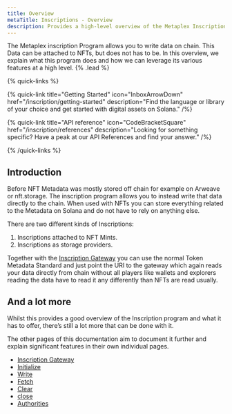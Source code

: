 ```yaml
---
title: Overview
metaTitle: Inscriptions - Overview
description: Provides a high-level overview of the Metaplex Inscriptions standard.
---
```

The Metaplex inscription Program allows you to write data on chain. This Data can be attached to NFTs, but does not has to be. In this overview, we explain what this program does and how we can leverage its various features at a high level. {% .lead %}

{% quick-links %}

{% quick-link title="Getting Started" icon="InboxArrowDown" href="/inscription/getting-started" description="Find the language or library of your choice and get started with digital assets on Solana." /%}

{% quick-link title="API reference" icon="CodeBracketSquare" href="/inscription/references" description="Looking for something specific? Have a peak at our API References and find your answer." /%}

{% /quick-links %}

## Introduction

Before NFT Metadata was mostly stored off chain for example on Arweave or nft.storage. The inscription program allows you to instead write that data directly to the chain. When used with NFTs you can store everything related to the Metadata on Solana and do not have to rely on anything else.

There are two different kinds of Inscriptions:
1. Inscriptions attached to NFT Mints.
2. Inscriptions as storage providers.

Together with the [Inscription Gateway](https://github.com/metaplex-foundation/inscription-gateway) you can use the normal Token Metadata Standard and just point the URI to the gateway which again reads your data directly from chain without all players like wallets and explorers reading the data have to read it any differently than NFTs are read usually.   



## And a lot more

Whilst this provides a good overview of the Inscription program and what it has to offer, there’s still a lot more that can be done with it.

The other pages of this documentation aim to document it further and explain significant features in their own individual pages.

- [Inscription Gateway](/inscription/gateway)
- [Initialize](/inscription/initialize)
- [Write](/inscription/write)
- [Fetch](/inscription/fetch)
- [Clear](/inscription/clear)
- [close](/inscription/close)
- [Authorities](/inscription/authority)

